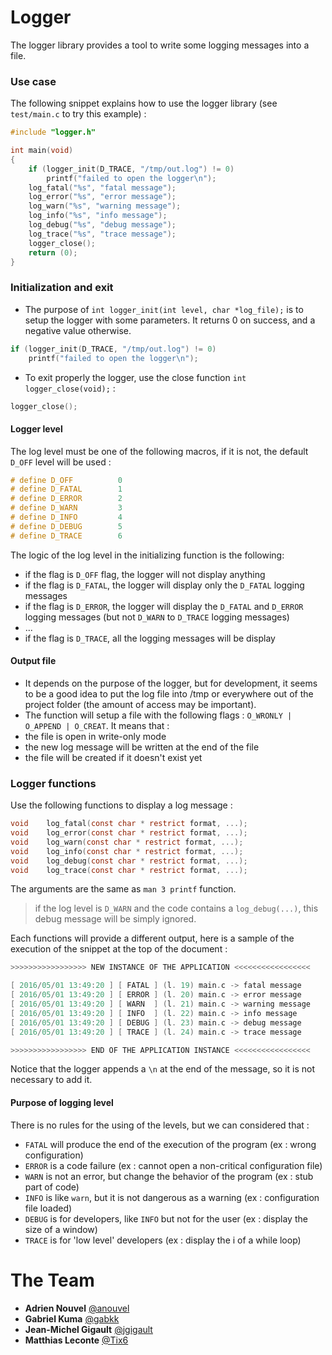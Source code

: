 # Logger

The logger library provides a tool to write some logging messages into a file.

### Use case

The following snippet explains how to use the logger library (see `test/main.c` to try this example) :

```C
#include "logger.h"

int	main(void)
{
	if (logger_init(D_TRACE, "/tmp/out.log") != 0)
		printf("failed to open the logger\n");
	log_fatal("%s", "fatal message");
	log_error("%s", "error message");
	log_warn("%s", "warning message");
	log_info("%s", "info message");
	log_debug("%s", "debug message");
	log_trace("%s", "trace message");
	logger_close();
	return (0);
}
```

### Initialization and exit

- The purpose of ```int logger_init(int level, char *log_file);``` is to setup the logger with some parameters.  It returns 0 on success, and a negative value otherwise.


```C
if (logger_init(D_TRACE, "/tmp/out.log") != 0)
	printf("failed to open the logger\n");
```

- To exit properly the logger, use the close function ```int logger_close(void);``` :

```C
logger_close();
```

#### Logger level

The log level must be one of the following macros, if it is not, the default ```D_OFF``` level will be used :

```C
# define D_OFF			0
# define D_FATAL		1
# define D_ERROR		2
# define D_WARN			3
# define D_INFO			4
# define D_DEBUG		5
# define D_TRACE		6
```

The logic of the log level in the initializing function is the following:

- if the flag is ```D_OFF``` flag, the logger will not display anything
- if the flag is ```D_FATAL```, the logger will display only the ```D_FATAL``` logging messages
- if the flag is ```D_ERROR```, the logger will display the ```D_FATAL``` and ```D_ERROR``` logging messages (but not ```D_WARN``` to ```D_TRACE``` logging messages)
- ...
- if the flag is ```D_TRACE```, all the logging messages will be display

#### Output file

- It depends on the purpose of the logger, but for development, it seems to be a good idea to put the log file into /tmp or everywhere out of the project folder (the amount of access may be important).
- The function will setup a file with the following flags : ```O_WRONLY | O_APPEND | O_CREAT```. It means that :
 - the file is open in write-only mode
 - the new log message will be written at the end of the file
 - the file will be created if it doesn't exist yet

### Logger functions

Use the following functions to display a log message :

```C
void	log_fatal(const char * restrict format, ...);
void	log_error(const char * restrict format, ...);
void	log_warn(const char * restrict format, ...);
void	log_info(const char * restrict format, ...);
void	log_debug(const char * restrict format, ...);
void	log_trace(const char * restrict format, ...);
```

The arguments are the same as ```man 3 printf``` function.

> if the log level is ```D_WARN``` and the code contains a ```log_debug(...)```, this debug message will be simply ignored.

Each functions will provide a different output, here is a sample of the execution of the snippet at the top of the document :

```C
>>>>>>>>>>>>>>>>> NEW INSTANCE OF THE APPLICATION <<<<<<<<<<<<<<<<<

[ 2016/05/01 13:49:20 ] [ FATAL ] (l. 19) main.c -> fatal message
[ 2016/05/01 13:49:20 ] [ ERROR ] (l. 20) main.c -> error message
[ 2016/05/01 13:49:20 ] [ WARN  ] (l. 21) main.c -> warning message
[ 2016/05/01 13:49:20 ] [ INFO  ] (l. 22) main.c -> info message
[ 2016/05/01 13:49:20 ] [ DEBUG ] (l. 23) main.c -> debug message
[ 2016/05/01 13:49:20 ] [ TRACE ] (l. 24) main.c -> trace message

>>>>>>>>>>>>>>>>> END OF THE APPLICATION INSTANCE <<<<<<<<<<<<<<<<<
```

Notice that the logger appends a `\n` at the end of the message, so it is not necessary to add it.

#### Purpose of logging level

There is no rules for the using of the levels, but we can considered that :

- ```FATAL``` will produce the end of the execution of the program (ex : wrong configuration)
- ```ERROR``` is a code failure (ex : cannot open a non-critical configuration file)
- ```WARN``` is not an error, but change the behavior of the program (ex : stub part of code)
- ```INFO``` is like ```warn```, but it is not dangerous as a warning (ex : configuration file loaded)
- ```DEBUG``` is for developers, like ```INFO``` but not for the user (ex : display the size of a window)
- ```TRACE``` is for 'low level' developers (ex : display the i of a while loop)  


# The Team

* **Adrien Nouvel** [@anouvel](https://github.com/anouvel)
* **Gabriel Kuma** [@gabkk](https://github.com/gabkk)
* **Jean-Michel Gigault** [@jgigault](https://github.com/jgigault)
* **Matthias Leconte** [@Tix6](https://github.com/Tix6)
